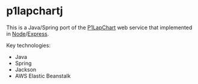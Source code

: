p1lapchartj
===========
This is a Java/Spring port of the [P1LapChart](https://github.com/kenklin/p1lapchartj) web service 
that implemented in [Node](http://nodejs.org)/[Express](http://expressjs.org).

Key technologies:
- Java
- Spring
- Jackson
- AWS Elastic Beanstalk
